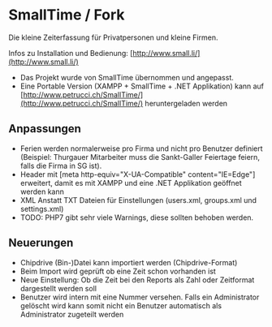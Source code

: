 # SmallTime / Fork

Die kleine Zeiterfassung für Privatpersonen und kleine Firmen.

Infos zu Installation und Bedienung: [http://www.small.li/](http://www.small.li/)

* Das Projekt wurde von SmallTime übernommen und angepasst.
* Eine Portable Version (XAMPP + SmallTime + .NET Applikation) kann auf [http://www.petrucci.ch/SmallTime/](http://www.petrucci.ch/SmallTime/) heruntergeladen werden

## Anpassungen 

- Ferien werden normalerweise pro Firma und nicht pro Benutzer definiert (Beispiel: Thurgauer Mitarbeiter muss die Sankt-Galler Feiertage feiern, falls die Firma in SG ist).
- Header mit [meta http-equiv="X-UA-Compatible" content="IE=Edge"] erweitert, damit es mit XAMPP und eine .NET Applikation geöffnet werden kann
- XML Anstatt TXT Dateien für Einstellungen (users.xml, groups.xml und settings.xml)
- TODO: PHP7 gibt sehr viele Warnings, diese sollten behoben werden.


## Neuerungen

- Chipdrive (Bin-)Datei kann importiert werden (Chipdrive-Format)
- Beim Import wird geprüft ob eine Zeit schon vorhanden ist
- Neue Einstellung: Ob die Zeit bei den Reports als Zahl oder Zeitformat dargestellt werden soll
- Benutzer wird intern mit eine Nummer versehen. Falls ein Administrator gelöscht wird kann somit nicht ein Benutzer automatisch als Administrator zugeteilt werden



